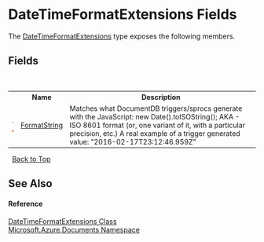 # DateTimeFormatExtensions Fields
 

The <a href="5170affb-a6da-2801-1bd3-714bc07d5356">DateTimeFormatExtensions</a> type exposes the following members.


## Fields
&nbsp;<table><tr><th></th><th>Name</th><th>Description</th></tr><tr><td>![Public field](media/pubfield.gif "Public field")![Static member](media/static.gif "Static member")</td><td><a href="347e7e06-0861-62b3-3a43-b994814b2a0f">FormatString</a></td><td>
Matches what DocumentDB triggers/sprocs generate with the JavaScript: new Date().toISOString(); AKA - ISO 8601 format (or, one variant of it, with a particular precision, etc.) A real example of a trigger generated value: "2016-02-17T23:12:46.959Z"</td></tr></table>&nbsp;
<a href="#datetimeformatextensions-fields">Back to Top</a>

## See Also


#### Reference
<a href="5170affb-a6da-2801-1bd3-714bc07d5356">DateTimeFormatExtensions Class</a><br /><a href="856b2e23-9c8b-2618-f913-67d85d500616">Microsoft.Azure.Documents Namespace</a><br />
